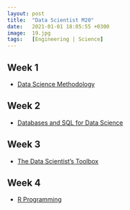 ```yaml
---
layout: post
title:  "Data Scientist M20"
date:   2021-01-01 18:05:55 +0300
image:  19.jpg
tags:   [Engineering | Science]
---
```

## Week 1
- [Data Science Methodology](https://www.coursera.org/learn/data-science-methodology)

## Week 2
- [Databases and SQL for Data Science](https://www.coursera.org/learn/sql-data-science)

## Week 3
- [The Data Scientist’s Toolbox](https://www.coursera.org/learn/data-scientists-tools?specialization=data-science-foundations-r)

## Week 4
- [R Programming](https://www.coursera.org/learn/r-programming?specialization=data-science-foundations-r)


[jekyll-docs]: https://jekyllrb.com/docs/home
[jekyll-gh]:   https://github.com/jekyll/jekyll
[jekyll-talk]: https://talk.jekyllrb.com/
